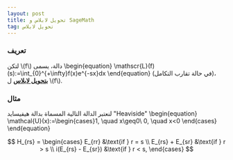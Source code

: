 ```yaml
---
layout: post
title: تحويل لابلاس و SageMath
tag: تحويل لابلاس
---
```


### تعريف

لتكن \\(f\\) دالة، يسمى
\begin{equation}
\mathscr{L}(f)(s):=\int_{0}^{+\infty}f(x)e^{-sx}dx
\end{equation}
 (في حالة تقارب التكامل)، 
**<u>بتحويل لابلاس</u>**  ل \\(f\\).

### مثال
لنعتبر  الدالة التالية المسماة بدالة هيفيسايد "Heaviside"
    \begin{equation}
    \mathcal{U}(x):=\begin{cases}1, \quad x\geq0\\
    0, \quad x<0
    \end{cases}\
    \end{equation}

$$
H_{rs} = \begin{cases}
E_{rr} &\text{if } r = s \\
E_{rs} + E_{sr} &\text{if } r > s \\
i(E_{rs} - E_{sr}) &\text{if } r < s,
\end{cases}
$$
     
<div class="sage">
  <script type="text/x-sage">
x,s = var("x,s")
f = 1
laplace(f,x,s)
  </script>
</div>
